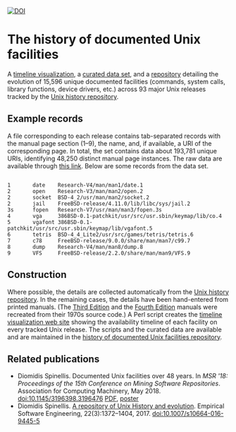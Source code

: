 
[![DOI](https://zenodo.org/badge/DOI/10.5281/zenodo.2525611.svg)](https://doi.org/10.5281/zenodo.2525611)


# The history of documented Unix facilities
A [timeline visualization](https://dspinellis.github.io/unix-history-man/index.html),
a [curated data set](https://dspinellis.github.io/unix-history-man/data.zip), and
a [repository](https://github.com/dspinellis/unix-history-man)
detailing the evolution of 15,596 unique documented facilities
(commands, system calls, library functions, device drivers, etc.)
across 93 major Unix releases tracked by the
[Unix history repository](https://github.com/dspinellis/unix-history-repo).


## Example records
A file corresponding to each release contains tab-separated records
with the manual page section (1–9), the name,
and, if available, a URI of the corresponding page.
In total, the set contains data about 193,781 unique URIs,
identifying 48,250 distinct manual page instances.
The raw data are available through
[this link](https://dspinellis.github.io/unix-history-man/data.zip).
Below are some records from the data set.
```

1       date    Research-V4/man/man1/date.1
2       open    Research-V3/man/man2/open.2
2       socket  BSD-4_2/usr/man/man2/socket.2
2       jail    FreeBSD-release/4.11.0/lib/libc/sys/jail.2
3s      fopen   Research-V7/usr/man/man3/fopen.3s
4       vga     386BSD-0.1-patchkit/usr/src/usr.sbin/keymap/lib/co.4
5       vgafont 386BSD-0.1-patchkit/usr/src/usr.sbin/keymap/lib/vgafont.5
6       tetris  BSD-4_4_Lite2/usr/src/games/tetris/tetris.6
7       c78     FreeBSD-release/9.0.0/share/man/man7/c99.7
8       dump    Research-V4/man/man8/dump.8
9       VFS     FreeBSD-release/2.2.0/share/man/man9/VFS.9
```

## Construction
Where possible, the details are collected automatically from the
[Unix history repository](https://github.com/dspinellis/unix-history-repo).
In the remaining cases, the details have been hand-entered from printed
manuals.
(The [Third Edition](https://github.com/dspinellis/unix-v3man) and
the [Fourth Edition](https://github.com/dspinellis/unix-v4man)
manuals were recreated from their 1970s source code.)
A Perl script creates the
[timeline visualization web site](https://dspinellis.github.io/unix-history-man/index.html)
showing the availability timeline of each facility
on every tracked Unix release.
The scripts and the curated data are available and are
maintained in the
[history of documented Unix facilities repository](https://github.com/dspinellis/unix-history-man).

## Related publications
* Diomidis Spinellis. Documented Unix facilities over 48 years.  In
*MSR '18: Proceedings of the 15th Conference on Mining Software Repositories*.
Association for Computing Machinery, May 2018.
[doi:10.1145/3196398.3196476](http://dx.doi.org/10.1145/3196398.3196476)
[PDF](https://www.dmst.aueb.gr/dds/pubs/conf/2018-MSR-Unix-man/html/unix-man.pdf),
[poster](https://www.dmst.aueb.gr/dds/pubs/conf/2018-MSR-Unix-man/html/poster.pdf)
* Diomidis Spinellis.
[A repository of Unix History and evolution](http://www.dmst.aueb.gr/dds/pubs/jrnl/2016-EMPSE-unix-history/html/unix-history.html).
Empirical Software Engineering, 22(3):1372–1404, 2017.
[doi:10.1007/s10664-016-9445-5](http://dx.doi.org/10.1007/s10664-016-9445-5)
